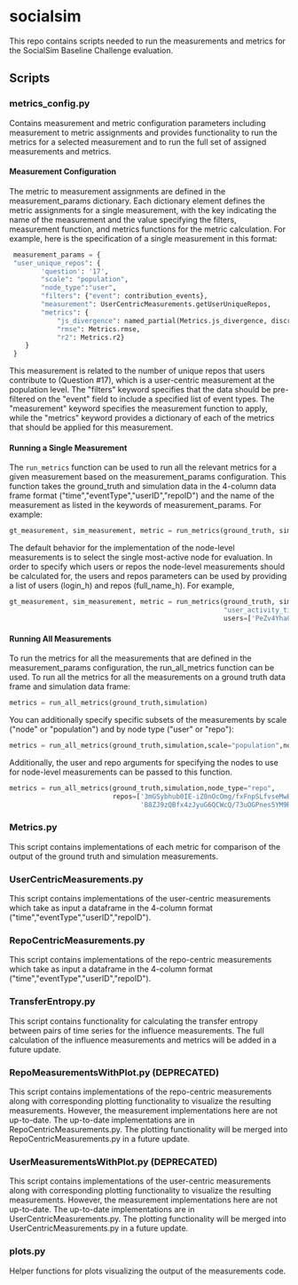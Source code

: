# socialsim

This repo contains scripts needed to run the measurements and metrics for the SocialSim Baseline Challenge evaluation.

## Scripts

### metrics_config.py

Contains measurement and metric configuration parameters including measurement to metric assignments and provides functionality
to run the metrics for a selected measurement and to run the full set of assigned measurements and metrics.

#### Measurement Configuration

The metric to measurement assignments are defined in the measurement_params dictionary. 
Each dictionary element defines the metric assignments for a single measurement, with the key indicating the name of the 
measurement and the value specifying the filters, measurement function, and metrics functions for the metric calculation.
For example, here is the specification of a single measurement in this format:

```python
 measurement_params = {
 "user_unique_repos": {
        'question': '17',
        "scale": "population",
        "node_type":"user",
        "filters": {"event": contribution_events},
        "measurement": UserCentricMeasurements.getUserUniqueRepos,
        "metrics": { 
            "js_divergence": named_partial(Metrics.js_divergence, discrete=False),
            "rmse": Metrics.rmse,
            "r2": Metrics.r2}
    }
 }   
```

This measurement is related to the number of unique repos that users contribute to (Question #17), which is a user-centric 
measurement at the population level.  The "filters" keyword specifies that the data should be pre-filtered on the 
"event" field  to include a specified list of event types.  The "measurement" keyword specifies the measurement function to 
apply, while the "metrics" keyword provides a dictionary of each of the metrics that should be applied for this measurement.

#### Running a Single Measurement

The `run_metrics` function can be used to run all the relevant metrics for a given measurement based on the 
measurement_params configuration.  This function takes the ground_truth and simulation data in the 4-column data frame format
("time","eventType","userID","repoID") and the name of the measurement as listed in the keywords of measurement_params. 
For example:

```python                                                                                                            
gt_measurement, sim_measurement, metric = run_metrics(ground_truth, simulation, "repo_contributors")
```

The default behavior for the implementation of the node-level measurements is to select the single most-active node 
for evaluation.  In order to specify which users or repos the node-level measurements should be calculated for, the users and repos 
parameters can be used by providing a list of users (login_h) and repos (full_name_h).  For example,

```python
gt_measurement, sim_measurement, metric = run_metrics(ground_truth, simulation, 
                                                      "user_activity_timeline",
                                                      users=['PeZv4Yha0B_17dV8SAioFA'])
```

#### Running All Measurements

To run the metrics for all the measurements that are defined in the measurement_params configuration, the run_all_metrics
function can be used.  To run all the metrics for all the measurements on a ground truth data frame and simulation data frame:

```python
metrics = run_all_metrics(ground_truth,simulation)
```

You can additionally specify specific subsets of the measurements by scale ("node" or "population") and by node type 
("user" or "repo"):

```python
metrics = run_all_metrics(ground_truth,simulation,scale="population",node_type="user")
```

Additionally, the user and repo arguments for specifying the nodes to use for node-level measurements can be passed to this
function.

```python
metrics = run_all_metrics(ground_truth,simulation,node_type="repo",
                          repos=['3mGSybhub0IE-iZ0nOcOmg/fxFnpSLfvseMwBr1Z3NPkw',
                                 'B8ZJ9zQBfx4zJyuG6QCWcQ/73uOGPnes5YM9RW6Bst3GQ'])
```

### Metrics.py

This script contains implementations of each metric for comparison of the output of the ground truth and simulation
measurements.

### UserCentricMeasurements.py

This script contains implementations of the user-centric measurements which take as input a dataframe in the 4-column format 
("time","eventType","userID","repoID").

### RepoCentricMeasurements.py

This script contains implementations of the repo-centric measurements which take as input a dataframe in the 4-column format 
("time","eventType","userID","repoID").

### TransferEntropy.py

This script contains functionality for calculating the transfer entropy between pairs of time series for the 
influence measurements.  The full calculation of the influence measurements and metrics will be added in a future
update.

### RepoMeasurementsWithPlot.py (DEPRECATED)

This script contains implementations of the repo-centric measurements along with corresponding plotting functionality to 
visualize the resulting measurements.  However, the measurement implementations here are not up-to-date.  The up-to-date
implementations are in RepoCentricMeasurements.py.  The plotting functionality will be merged into RepoCentricMeasurements.py
in a future update.

### UserMeasurementsWithPlot.py (DEPRECATED)

This script contains implementations of the user-centric measurements along with corresponding plotting functionality to 
visualize the resulting measurements.  However, the measurement implementations here are not up-to-date.  The up-to-date
implementations are in UserCentricMeasurements.py.  The plotting functionality will be merged into UserCentricMeasurements.py
in a future update.

### plots.py

Helper functions for plots visualizing the output of the measurements code.

